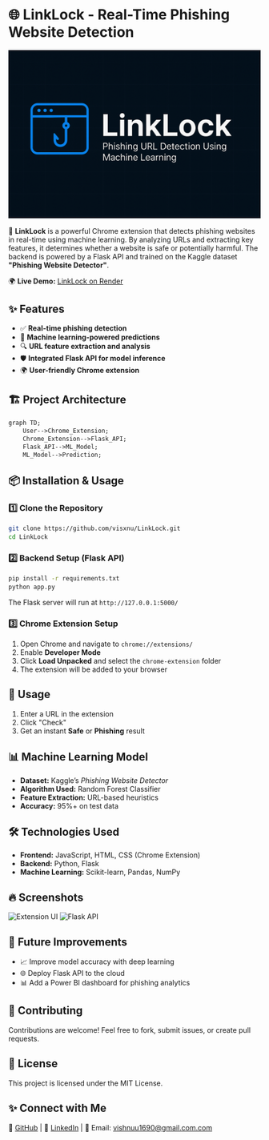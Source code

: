 # 🌐 LinkLock - Real-Time Phishing Website Detection

![LinkLock Banner](https://raw.githubusercontent.com/visxnu/LinkLock/main/LINKLOOCK.png)


🚀 **LinkLock** is a powerful Chrome extension that detects phishing websites in real-time using machine learning. By analyzing URLs and extracting key features, it determines whether a website is safe or potentially harmful. The backend is powered by a Flask API and trained on the Kaggle dataset **"Phishing Website Detector"**.

🌍 **Live Demo:** [LinkLock on Render](https://linklock.onrender.com)

## ✨ Features
- ✅ **Real-time phishing detection**
- 🧠 **Machine learning-powered predictions**
- 🔍 **URL feature extraction and analysis**
- 🛡️ **Integrated Flask API for model inference**
- 🌍 **User-friendly Chrome extension**

## 🏗️ Project Architecture
```mermaid
graph TD;
    User-->Chrome_Extension;
    Chrome_Extension-->Flask_API;
    Flask_API-->ML_Model;
    ML_Model-->Prediction;
```

## 📦 Installation & Usage
### 1️⃣ Clone the Repository
```bash
git clone https://github.com/visxnu/LinkLock.git
cd LinkLock
```

### 2️⃣ Backend Setup (Flask API)
```bash
pip install -r requirements.txt
python app.py
```
The Flask server will run at `http://127.0.0.1:5000/`

### 3️⃣ Chrome Extension Setup
1. Open Chrome and navigate to `chrome://extensions/`
2. Enable **Developer Mode**
3. Click **Load Unpacked** and select the `chrome-extension` folder
4. The extension will be added to your browser

## 🚀 Usage
1. Enter a URL in the extension
2. Click "Check"
3. Get an instant **Safe** or **Phishing** result

## 📊 Machine Learning Model
- **Dataset:** Kaggle’s *Phishing Website Detector*
- **Algorithm Used:** Random Forest Classifier
- **Feature Extraction:** URL-based heuristics
- **Accuracy:** 95%+ on test data

## 🛠️ Technologies Used
- **Frontend:** JavaScript, HTML, CSS (Chrome Extension)
- **Backend:** Python, Flask
- **Machine Learning:** Scikit-learn, Pandas, NumPy

## 🔥 Screenshots
![Extension UI](https://raw.githubusercontent.com/visxnu/LinkLock/main/screenshot/extension.png)
![Flask API](https://raw.githubusercontent.com/visxnu/LinkLock/main/screenshot/flaskapi.png)


## 📝 Future Improvements
- 📈 Improve model accuracy with deep learning
- 🌐 Deploy Flask API to the cloud
- 📊 Add a Power BI dashboard for phishing analytics

## 🤝 Contributing
Contributions are welcome! Feel free to fork, submit issues, or create pull requests.

## 📜 License
This project is licensed under the MIT License.

## ✨ Connect with Me
🔗 [GitHub](https://github.com/visxnu) | 🔗 [LinkedIn](https://linkedin.com/in/yourprofile) | 📧 Email: vishnuu1690@gmail.com.com

